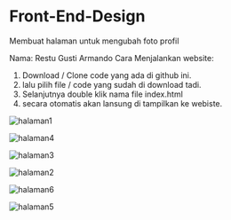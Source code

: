 # Front-End-Design
Membuat halaman untuk mengubah foto profil

Nama: Restu Gusti Armando
Cara Menjalankan website: 
  1. Download / Clone code yang ada di github ini.
  2. lalu pilih file / code yang sudah di download tadi.
  3. Selanjutnya double klik nama file index.html
  4. secara otomatis akan lansung di tampilkan ke webiste.
 

![halaman1](https://github.com/Restu-Armando/Front-End-Design/assets/76863245/f82d7b91-1a09-4cd0-ba63-e73d7facaf5c)
 
![halaman4](https://github.com/Restu-Armando/Front-End-Design/assets/76863245/aab31acd-e31e-4c95-b27e-3e41777f2fbd)

![halaman3](https://github.com/Restu-Armando/Front-End-Design/assets/76863245/a2f1d73b-1fac-4bff-ae10-fcdb4c9890ac)

![halaman2](https://github.com/Restu-Armando/Front-End-Design/assets/76863245/f4460a50-e67a-4580-b8e6-8cc97d9962ff)

![halaman6](https://github.com/Restu-Armando/Front-End-Design/assets/76863245/d0573a8c-24d0-479b-b855-85e4614975d9)

![halaman5](https://github.com/Restu-Armando/Front-End-Design/assets/76863245/8411d7b7-8f26-4e95-bd84-7cd25bfbe7b0)

